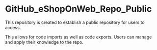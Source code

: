 # GitHub_eShopOnWeb_Repo_Public
This repository is created to establish a public repository for  users to access.

This allows for code imports as well as code exports.
Users can manage and apply their knowledge to the repo.


